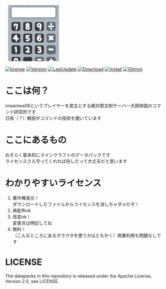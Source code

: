 ![Banner](https://raw.githubusercontent.com/haiiro2gou/Big-Number-Calculator/Release/images/banner.png)

[![license](https://img.shields.io/github/license/blanoir3298/Big-Number-Calculator)](https://github.com/ChenCMD/MC-Datapack-Utility/blob/master/LICENSE)
[![Version](https://img.shields.io/visual-studio-marketplace/v/chencmd.mc-datapack-utility?logo=visual-studio-code)](https://marketplace.visualstudio.com/items?itemName=chencmd.mc-datapack-utility)
[![LastUpdate](https://img.shields.io/visual-studio-marketplace/last-updated/chencmd.mc-datapack-utility?logo=visual-studio-code)](https://marketplace.visualstudio.com/items?itemName=chencmd.mc-datapack-utility)
[![Download](https://img.shields.io/visual-studio-marketplace/d/chencmd.mc-datapack-utility?logo=visual-studio-code)](https://marketplace.visualstudio.com/items?itemName=chencmd.mc-datapack-utility)
[![Install](https://img.shields.io/visual-studio-marketplace/i/chencmd.mc-datapack-utility?logo=visual-studio-code)](https://marketplace.visualstudio.com/items?itemName=chencmd.mc-datapack-utility)
[![Gitmoji](https://img.shields.io/badge/gitmoji-%20😜%20😍-FFDD67.svg)](https://gitmoji.carloscuesta.me/)




# ここは何？
niwaniwa08というプレイヤーを君主とする絶対君主制サーバー大鶏帝国のコマンド研究所です  
日夜（？）鯖民がコマンドの技術を磨いています

# ここにあるもの
おそらく基本的にマインクラフトのデータパックです  
ライセンスさえ守ってくれれば何したって大丈夫だと思います  

# わかりやすいライセンス
1. 著作権表示！  
ダウンロードしたファイルからライセンスを消しちゃダメだぞ！  
2. 再配布ok  
3. 改変ok！  
変更点は明記してね  
4. 無料！  
（こんなところにあるガラクタを使うかはともかく）商業利用も問題なしです  

# LICENSE
The datapacks in this repository is released under the Apache License, Version 2.0, see LICENSE.  
